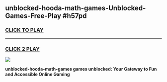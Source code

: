 
## unblocked-hooda-math-games-Unblocked-Games-Free-Play #h57pd
<h3>
<a href="https://us.freeplayer.one?title=unblocked-hooda-math-games&ref=9M">CLICK TO PLAY</a></h3>
<hr>

<h3>
<a href="https://us.freeplayer.one?title=unblocked-hooda-math-games&ref=9M">CLICK 2 PLAY</a>
  
</h3>

<a href="https://us.freeplayer.one?title=unblocked-hooda-math-games&ref=9M"><img src="https://clearcache.store/games.png"></a>


**unblocked-hooda-math-games games unblocked: Your Gateway to Fun and Accessible Online Gaming**
